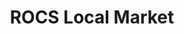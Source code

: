 ---
title: "ROCS Local Market"
url: /martinsburg/rocs-local-market-kelly-island-road/
shop: convenience
---